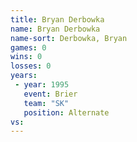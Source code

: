 ```yaml
---
title: Bryan Derbowka
name: Bryan Derbowka
name-sort: Derbowka, Bryan
games: 0
wins: 0
losses: 0
years:
 - year: 1995
   event: Brier
   team: "SK"
   position: Alternate
vs:
---
```

